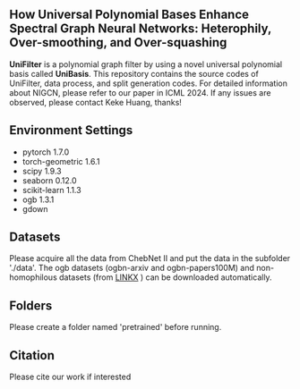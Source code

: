 ## How Universal Polynomial Bases Enhance Spectral Graph Neural Networks: Heterophily, Over-smoothing, and Over-squashing

**UniFilter** is a polynomial graph filter by using a novel universal polynomial basis called **UniBasis**. This repository contains the source codes of UniFilter, data process, and split generation codes. For detailed information about NIGCN, please refer to our paper in ICML 2024. If any issues are observed, please contact Keke Huang, thanks!

## Environment Settings    

- pytorch 1.7.0
- torch-geometric 1.6.1
- scipy 1.9.3
- seaborn 0.12.0
- scikit-learn 1.1.3
- ogb 1.3.1
- gdown

## Datasets

Please acquire all the data from ChebNet II and put the data in the subfolder './data'. 
The ogb datasets (ogbn-arxiv and ogbn-papers100M) and non-homophilous datasets (from [LINKX](https://arxiv.org/abs/2110.14446) ) can be downloaded automatically.

## Folders
Please create a folder named 'pretrained' before running.

## Citation
Please cite our work if interested
